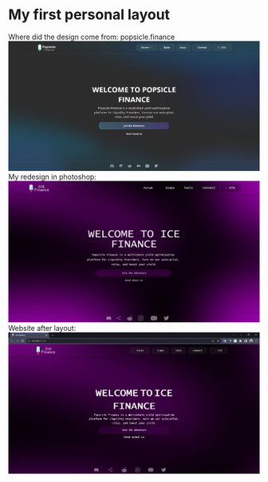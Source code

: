 <h1>My first personal layout</h1>
<div>Where did the design come from: popsicle.finance</div>
<img src="design/Popsicle finance design.png">
<div>My redesign in photoshop:</div>
<img src="design/ice finance design.jpg">
<div>Website after layout:</div>
<img src="design/Result.png">